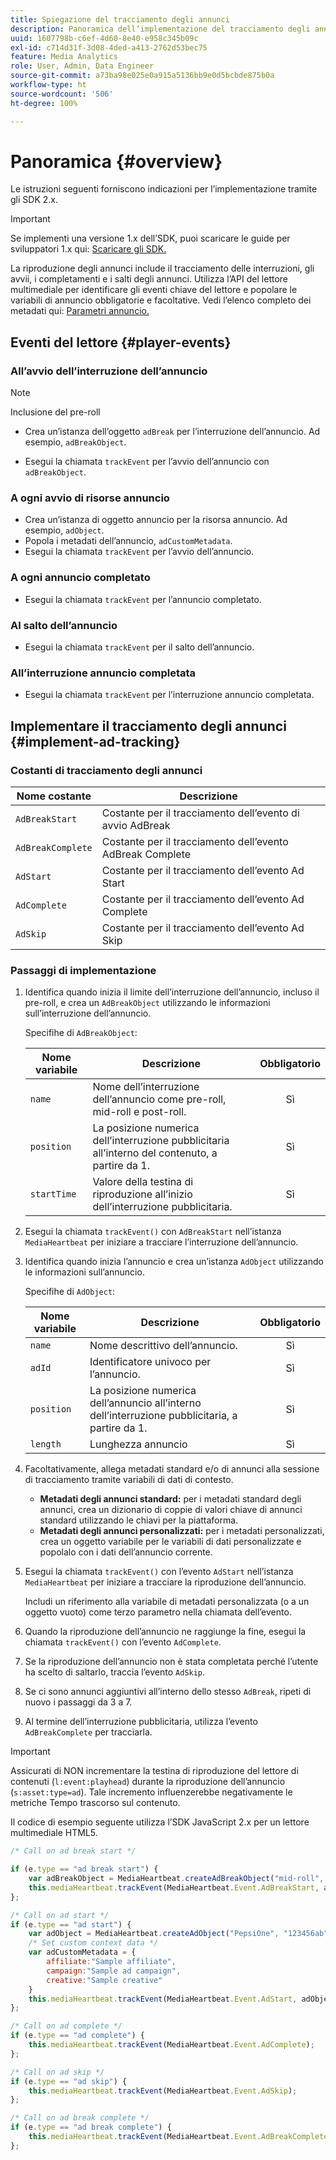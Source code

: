 ```yaml
---
title: Spiegazione del tracciamento degli annunci
description: Panoramica dell’implementazione del tracciamento degli annunci con Media SDK.
uuid: 1607798b-c6ef-4d60-8e40-e958c345b09c
exl-id: c714d31f-3d08-4ded-a413-2762d53bec75
feature: Media Analytics
role: User, Admin, Data Engineer
source-git-commit: a73ba98e025e0a915a5136bb9e0d5bcbde875b0a
workflow-type: ht
source-wordcount: '506'
ht-degree: 100%

---
```


# Panoramica {#overview}

Le istruzioni seguenti forniscono indicazioni per l’implementazione tramite gli SDK 2.x.

>[!IMPORTANT]
>
>Se implementi una versione 1.x dell’SDK, puoi scaricare le guide per sviluppatori 1.x qui: [Scaricare gli SDK.](/help/getting-started/download-sdks.md)

La riproduzione degli annunci include il tracciamento delle interruzioni, gli avvii, i completamenti e i salti degli annunci. Utilizza l’API del lettore multimediale per identificare gli eventi chiave del lettore e popolare le variabili di annuncio obbligatorie e facoltative. Vedi l’elenco completo dei metadati qui: [Parametri annuncio.](../../implementation/variables/ad-parameters.md)

## Eventi del lettore {#player-events}


### All’avvio dell’interruzione dell’annuncio

>[!NOTE]
>Inclusione del pre-roll

* Crea un’istanza dell’oggetto `adBreak` per l’interruzione dell’annuncio. Ad esempio, `adBreakObject`.

* Esegui la chiamata `trackEvent` per l’avvio dell’annuncio con `adBreakObject`.

### A ogni avvio di risorse annuncio

* Crea un’istanza di oggetto annuncio per la risorsa annuncio. Ad esempio, `adObject`.
* Popola i metadati dell’annuncio, `adCustomMetadata`.
* Esegui la chiamata `trackEvent` per l’avvio dell’annuncio.

### A ogni annuncio completato

* Esegui la chiamata `trackEvent` per l’annuncio completato.

### Al salto dell’annuncio

* Esegui la chiamata `trackEvent` per il salto dell’annuncio.

### All’interruzione annuncio completata

* Esegui la chiamata `trackEvent` per l’interruzione annuncio completata.

## Implementare il tracciamento degli annunci {#implement-ad-tracking}

### Costanti di tracciamento degli annunci

| Nome costante | Descrizione   |
|---|---|
| `AdBreakStart` | Costante per il tracciamento dell’evento di avvio AdBreak |
| `AdBreakComplete` | Costante per il tracciamento dell’evento AdBreak Complete |
| `AdStart` | Costante per il tracciamento dell’evento Ad Start |
| `AdComplete` | Costante per il tracciamento dell’evento Ad Complete |
| `AdSkip` | Costante per il tracciamento dell’evento Ad Skip |

### Passaggi di implementazione

1. Identifica quando inizia il limite dell’interruzione dell’annuncio, incluso il pre-roll, e crea un `AdBreakObject` utilizzando le informazioni sull’interruzione dell’annuncio.

   Specifihe di `AdBreakObject`:

   | Nome variabile | Descrizione | Obbligatorio |
   | --- | --- | :---: |
   | `name` | Nome dell’interruzione dell’annuncio come pre-roll, mid-roll e post-roll. | Sì |
   | `position` | La posizione numerica dell’interruzione pubblicitaria all’interno del contenuto, a partire da 1. | Sì |
   | `startTime` | Valore della testina di riproduzione all’inizio dell’interruzione pubblicitaria. | Sì |

1. Esegui la chiamata `trackEvent()` con `AdBreakStart` nell’istanza `MediaHeartbeat` per iniziare a tracciare l’interruzione dell’annuncio.

1. Identifica quando inizia l’annuncio e crea un’istanza `AdObject` utilizzando le informazioni sull’annuncio.

   Specifihe di `AdObject`:

   | Nome variabile | Descrizione | Obbligatorio |
   | --- | --- | :---: |
   | `name` | Nome descrittivo dell’annuncio. | Sì |
   | `adId` | Identificatore univoco per l’annuncio. | Sì |
   | `position` | La posizione numerica dell’annuncio all’interno dell’interruzione pubblicitaria, a partire da 1. | Sì |
   | `length` | Lunghezza annuncio | Sì |

1. Facoltativamente, allega metadati standard e/o di annunci alla sessione di tracciamento tramite variabili di dati di contesto.

   * **Metadati degli annunci standard:** per i metadati standard degli annunci, crea un dizionario di coppie di valori chiave di annunci standard utilizzando le chiavi per la piattaforma.
   * **Metadati degli annunci personalizzati:** per i metadati personalizzati, crea un oggetto variabile per le variabili di dati personalizzate e popolalo con i dati dell’annuncio corrente.

1. Esegui la chiamata `trackEvent()` con l’evento `AdStart` nell’istanza `MediaHeartbeat` per iniziare a tracciare la riproduzione dell’annuncio.

   Includi un riferimento alla variabile di metadati personalizzata (o a un oggetto vuoto) come terzo parametro nella chiamata dell’evento.

1. Quando la riproduzione dell’annuncio ne raggiunge la fine, esegui la chiamata `trackEvent()` con l’evento `AdComplete`.

1. Se la riproduzione dell’annuncio non è stata completata perché l’utente ha scelto di saltarlo, traccia l’evento `AdSkip`.
1. Se ci sono annunci aggiuntivi all’interno dello stesso `AdBreak`, ripeti di nuovo i passaggi da 3 a 7.
1. Al termine dell’interruzione pubblicitaria, utilizza l’evento `AdBreakComplete` per tracciarla.

>[!IMPORTANT]
>
>Assicurati di NON incrementare la testina di riproduzione del lettore di contenuti (`l:event:playhead`) durante la riproduzione dell’annuncio (`s:asset:type=ad`). Tale incremento influenzerebbe negativamente le metriche Tempo trascorso sul contenuto.

Il codice di esempio seguente utilizza l’SDK JavaScript 2.x per un lettore multimediale HTML5.

```js
/* Call on ad break start */

if (e.type == "ad break start") {
    var adBreakObject = MediaHeartbeat.createAdBreakObject("mid-roll", 2, 500);
    this.mediaHeartbeat.trackEvent(MediaHeartbeat.Event.AdBreakStart, adBreakObject);
};

/* Call on ad start */
if (e.type == "ad start") {
    var adObject = MediaHeartbeat.createAdObject("PepsiOne", "123456ab", 1, 30);
    /* Set custom context data */
    var adCustomMetadata = {
        affiliate:"Sample affiliate",
        campaign:"Sample ad campaign",
        creative:"Sample creative"
    }
    this.mediaHeartbeat.trackEvent(MediaHeartbeat.Event.AdStart, adObject, adCustomMetadata);
};

/* Call on ad complete */
if (e.type == "ad complete") {
    this.mediaHeartbeat.trackEvent(MediaHeartbeat.Event.AdComplete);
};

/* Call on ad skip */
if (e.type == "ad skip") {
    this.mediaHeartbeat.trackEvent(MediaHeartbeat.Event.AdSkip);
};

/* Call on ad break complete */
if (e.type == "ad break complete") {
    this.mediaHeartbeat.trackEvent(MediaHeartbeat.Event.AdBreakComplete);
};
```
